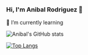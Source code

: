 ### Hi, I'm Anibal Rodriguez 👋

🌱 I’m currently learning

![Anibal's GitHub stats](https://github-readme-stats.vercel.app/api?username=arorivegt&hide=contribs,prs&theme=radical)

[![Top Langs](https://github-readme-stats.vercel.app/api/top-langs/?username=arorivegt&theme=radical)](https://github.com/arorivegt/github-readme-stats)
